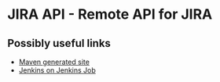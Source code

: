 JIRA API - Remote API for JIRA
==============================

Possibly useful links
---------------------

* [Maven generated site](http://jenkinsci.github.com/lib-jira-api/)
* [Jenkins on Jenkins Job](http://ci.jenkins-ci.org/job/lib-jira-api/)

